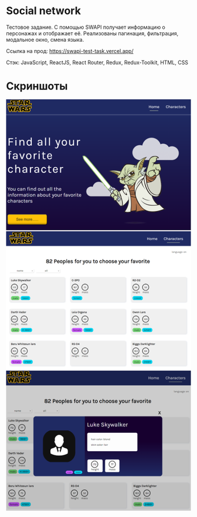# Social network

Тестовое задание.
С помощью SWAPI получает информацию о персонажах и отображает её. Реализованы пагинация, фильтрация, модальное окно, смена языка.

Ссылка на прод: https://swapi-test-task.vercel.app/

Стэк: JavaScript, ReactJS, React Router, Redux, Redux-Toolkit, HTML, CSS

# Скриншоты
![Главная](./src/assets/screenshot_home.PNG)
![Список персонажей](./src/assets/screenshot_charlist.PNG)
![Модальное окно](./src/assets/screenshot_modal.PNG)
